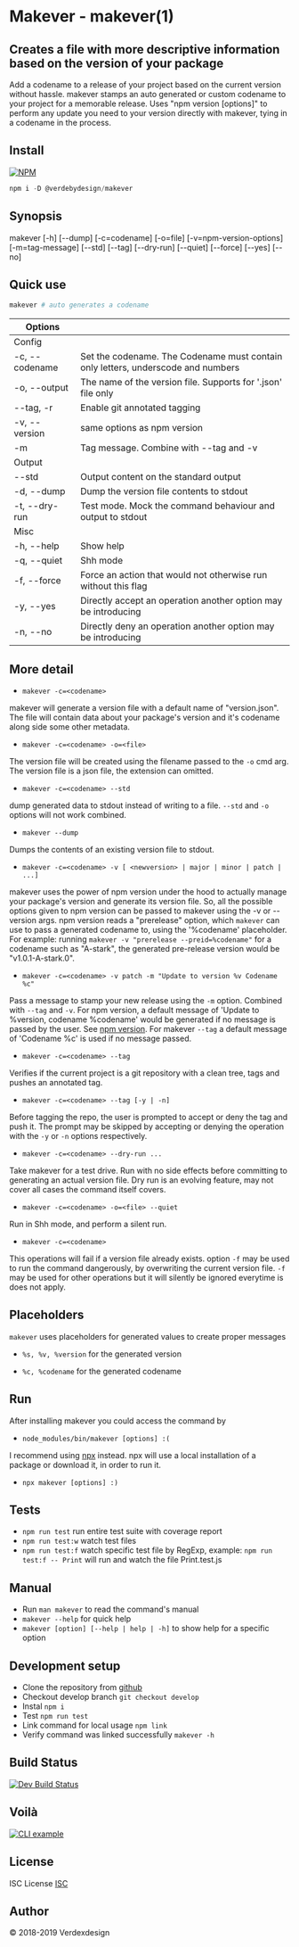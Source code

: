 # Makever - makever(1)

## Creates a file with more descriptive information based on the version of your package

Add a codename to a release of your project based on the current version without hassle.
makever stamps an auto generated or custom codename to your project for a memorable release.
Uses "npm version [options]" to perform any update you need to your version directly with makever, tying in a codename in the process.

## Install

[![NPM](https://nodei.co/npm/makever.png)](https://nodei.co/npm/makever/)

```js
npm i -D @verdebydesign/makever
```

## Synopsis

makever [-h] [--dump] [-c=codename] [-o=file] [-v=npm-version-options] [-m=tag-message] [--std] [--tag] [--dry-run] [--quiet] [--force] [--yes] [--no]

## Quick use

```bash
makever # auto generates a codename
```

|Options||
|--|--|
| Config | |
| -c, --codename   | Set the codename. The Codename must contain only letters, underscode and numbers |
| -o, --output | The name of the version file. Supports for '.json' file only |
| --tag, -r | Enable git annotated tagging |
| -v, --version | same options as npm version |
| -m | Tag message. Combine with --tag and -v |
| Output | |
| --std | Output content on the standard output |
| -d, --dump | Dump the version file contents to stdout |
| -t, --dry-run | Test mode. Mock the command behaviour and output to stdout |
| Misc | |
| -h, --help | Show help |
| -q, --quiet | Shh mode |
| -f, --force | Force an action that would not otherwise run without this flag |
| -y, --yes | Directly accept an operation another option may be introducing |
| -n, --no | Directly deny an operation another option may be introducing |

## More detail

* ```makever -c=<codename>```

makever will generate a version file with a default name of "version.json".
The file will contain data about your package's version and it's codename along side some other metadata.

* ```makever -c=<codename> -o=<file>```

The version file will be created using the filename passed to the ```-o``` cmd arg. The version file is a json file, the extension can omitted.

* ```makever -c=<codename> --std```

dump generated data to stdout instead of writing to a file. ```--std``` and ```-o``` options will not work combined.

* ```makever --dump```

Dumps the contents of an existing version file to stdout.

* ```makever -c=<codename> -v [ <newversion> | major | minor | patch | ...]```

makever uses the power of npm version under the hood to actually manage your package's version and generate its version file. So, all the possible options given to npm version can be passed to makever using the -v or --version args. npm version reads a "prerelease" option, which ```makever``` can use to pass a generated codename to, using the '%codename' placeholder.
For example: running ```makever -v "prerelease --preid=%codename"``` for a codename such as "A-stark", the generated pre-release version would be "v1.0.1-A-stark.0".

* ```makever -c=<codename> -v patch -m "Update to version %v Codename %c"```

Pass a message to stamp your new release using the ```-m``` option. Combined with ```--tag``` and ```-v```. For npm version, a default message of 'Update to %version, codename %codename'
would be generated if no message is passed by the user. See [npm version](https://docs.npmjs.com/cli/version).
For makever ```--tag``` a default message of 'Codename %c' is used if no message passed.

* ```makever -c=<codename> --tag```

Verifies if the current project is a git repository with a clean tree, tags and pushes an annotated tag.

* ```makever -c=<codename> --tag [-y | -n]```

Before tagging the repo, the user is prompted to accept or deny the tag and push it.
The prompt may be skipped by accepting or denying the operation with the ```-y``` or ```-n``` options respectively.

* ```makever -c=<codename> --dry-run ...```

Take makever for a test drive. Run with no side effects before committing to generating an actual version file.
Dry run is an evolving feature, may not cover all cases the command itself covers.

* ```makever -c=<codename> -o=<file> --quiet```

Run in Shh mode, and perform a silent run.

* ```makever -c=<codename>```

This operations will fail if a version file already exists. option ```-f``` may be used to run the command dangerously, by overwriting the current version file. ```-f``` may be used for other operations but it will silently be ignored everytime is does not apply.

## Placeholders

```makever``` uses placeholders for generated values to create proper messages

* ```%s, %v, %version``` for the generated version

* ```%c, %codename``` for the generated codename

## Run

After installing makever you could access the command by

* ```node_modules/bin/makever [options] :(```

I recommend using [npx](https://www.npmjs.com/package/npx) instead. npx will use a local installation of a package or download it, in order to run it.

* ```npx makever [options] :)```

## Tests

* ```npm run test``` run entire test suite with coverage report
* ```npm run test:w``` watch test files
* ```npm run test:f``` watch specific test file by RegExp, example: ```npm run test:f -- Print``` will run and watch the file Print.test.js

## Manual

* Run ```man makever``` to read the command's manual
* ```makever --help``` for quick help
* ```makever [option] [--help | help | -h]``` to show help for a specific option

## Development setup

* Clone the repository from [github](https://github.com/verdebydesign/makever-cli)
* Checkout develop branch ```git checkout develop```
* Instal ```npm i```
* Test ```npm run test```
* Link command for local usage ```npm link```
* Verify command was linked successfully ```makever -h```

## Build Status

[![Dev Build Status](https://travis-ci.org/verdebydesign/makever-cli.svg?branch=develop)](https://travis-ci.org/verdebydesign/makever-cli)

## Voilà

[![CLI example](./cli-example.gif)](./cli-example.gif)

## License

ISC License [ISC](https://opensource.org/licenses/ISC)

## Author

&copy; 2018-2019 Verdexdesign

